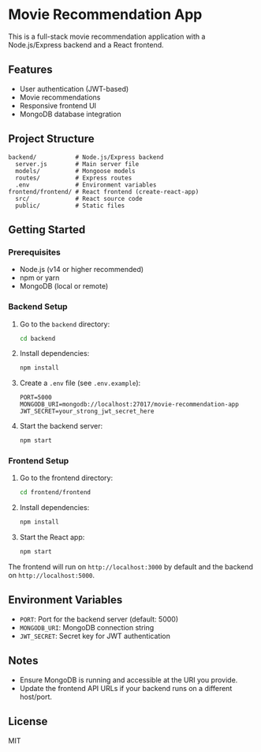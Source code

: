 # Movie Recommendation App

This is a full-stack movie recommendation application with a Node.js/Express backend and a React frontend.

## Features
- User authentication (JWT-based)
- Movie recommendations
- Responsive frontend UI
- MongoDB database integration

## Project Structure
```
backend/           # Node.js/Express backend
  server.js        # Main server file
  models/          # Mongoose models
  routes/          # Express routes
  .env             # Environment variables
frontend/frontend/ # React frontend (create-react-app)
  src/             # React source code
  public/          # Static files
```

## Getting Started

### Prerequisites
- Node.js (v14 or higher recommended)
- npm or yarn
- MongoDB (local or remote)

### Backend Setup
1. Go to the `backend` directory:
   ```sh
   cd backend
   ```
2. Install dependencies:
   ```sh
   npm install
   ```
3. Create a `.env` file (see `.env.example`):
   ```env
   PORT=5000
   MONGODB_URI=mongodb://localhost:27017/movie-recommendation-app
   JWT_SECRET=your_strong_jwt_secret_here
   ```
4. Start the backend server:
   ```sh
   npm start
   ```

### Frontend Setup
1. Go to the frontend directory:
   ```sh
   cd frontend/frontend
   ```
2. Install dependencies:
   ```sh
   npm install
   ```
3. Start the React app:
   ```sh
   npm start
   ```

The frontend will run on `http://localhost:3000` by default and the backend on `http://localhost:5000`.

## Environment Variables
- `PORT`: Port for the backend server (default: 5000)
- `MONGODB_URI`: MongoDB connection string
- `JWT_SECRET`: Secret key for JWT authentication

## Notes
- Ensure MongoDB is running and accessible at the URI you provide.
- Update the frontend API URLs if your backend runs on a different host/port.

## License
MIT
